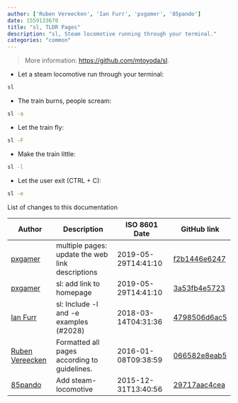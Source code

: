 ```yaml
---
author: ['Ruben Vereecken', 'Ian Furr', 'pxgamer', '85pando']
date: 1559133670
title: "sl, TLDR Pages"
description: "sl, Steam locomotive running through your terminal."
categories: "common"
---
```

> More information: <https://github.com/mtoyoda/sl>.

- Let a steam locomotive run through your terminal:

```bash
sl
```

- The train burns, people scream:

```bash
sl -a
```

- Let the train fly:

```bash
sl -F
```

- Make the train little:

```bash
sl -l
```

- Let the user exit (CTRL + C):

```bash
sl -e
```
List of changes to this documentation


Author | Description | ISO 8601 Date | GitHub link
------|-----|-----|-----
[pxgamer](mailto:owzie123@gmail.com) | multiple pages: update the web link descriptions | 2019-05-29T14:41:10 | [f2b1446e6247](https://github.com/tldr-pages/tldr/commit/f2b1446e6247d3e794ee6577dee0c867dfc9af26)
[pxgamer](mailto:owzie123@gmail.com) | sl: add link to homepage | 2019-05-29T14:41:10 | [3a53fb4e5723](https://github.com/tldr-pages/tldr/commit/3a53fb4e572365efce62ddd15ece0772976cb4ca)
[Ian Furr](mailto:iansfurr@gmail.com) | sl: Include -l and -e examples (#2028) | 2018-03-14T04:31:36 | [4798506d6ac5](https://github.com/tldr-pages/tldr/commit/4798506d6ac56fb237f79c96baf0dda77f121a3f)
[Ruben Vereecken](mailto:rubenvereecken@gmail.com) | Formatted all pages according to guidelines. | 2016-01-08T09:38:59 | [066582e8eab5](https://github.com/tldr-pages/tldr/commit/066582e8eab57bce9861cc8d379e158d61f1cc95)
[85pando](mailto:85pando@googlemail.com) | Add steam-locomotive | 2015-12-31T13:40:56 | [29717aac4cea](https://github.com/tldr-pages/tldr/commit/29717aac4cea0897bcf127347c41c076fac47907)

